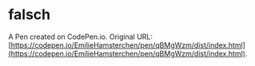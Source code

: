 # falsch

A Pen created on CodePen.io. Original URL: [https://codepen.io/EmilieHamsterchen/pen/qBMgWzm/dist/index.html](https://codepen.io/EmilieHamsterchen/pen/qBMgWzm/dist/index.html).

